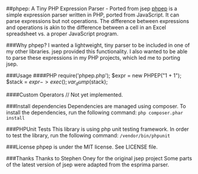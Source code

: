 ##phpep: A Tiny PHP Expression Parser - Ported from jsep
[phpep](http://jsep.from.so/) is a simple expression parser written in PHP, ported from JavaScript. It can parse expressions but not operations. The difference between expressions and operations is akin to the difference between a cell in an Excel spreadsheet vs. a proper JavaScript program.

###Why phpep?
I wanted a lightweight, tiny parser to be included in one of my other libraries. jsep provided this functionality. I also wanted to be able to parse these expressions in my PHP projects, which led me to porting jsep.

###Usage
####PHP
    require('phpep.php');
    $expr = new PHPEP("1 + 1");
    $stack = $expr->exec();
    var_dump($stack);

####Custom Operators
    // Not yet implemented.

###Install dependencies
Dependencies are managed using composer. To install the dependencies, run the following command:
`php composer.phar install`

###PHPUnit Tests
This library is using php unit testing framework. In order to test the library, run the following command:
`/vendor/bin/phpunit`

###License
phpep is under the MIT license. See LICENSE file.

###Thanks
Thanks to Stephen Oney for the original jsep project
Some parts of the latest version of jsep were adapted from the esprima parser.
